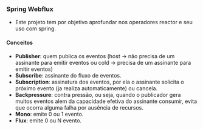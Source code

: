 ### Spring Webflux

- Este projeto tem por objetivo aprofundar nos operadores reactor e seu uso com spring.

#### Conceitos
- **Publisher**: quem publica os eventos (host -> não precisa de um assinante para emitir eventos ou cold -> precisa de um assinante para emitir eventos)
- **Subscribe**: assinante do fluxo de eventos.
- **Subscription**: assinatura dos eventos, por ela o assinante solicita o próximo evento (ja realiza automaticamente) ou cancela.
- **Backpressure**: contra pressão, ou seja, quando o publicador gera muitos eventos alem da capacidade efetiva do assinante consumir, evita que ocorra alguma falha por ausência de recursos.
- **Mono**: emite 0 ou 1 evento.
- **Flux**: emite 0 ou N evento.
